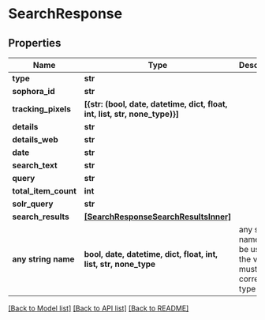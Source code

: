 # SearchResponse


## Properties
Name | Type | Description | Notes
------------ | ------------- | ------------- | -------------
**type** | **str** |  | [optional] 
**sophora_id** | **str** |  | [optional] 
**tracking_pixels** | **[{str: (bool, date, datetime, dict, float, int, list, str, none_type)}]** |  | [optional] 
**details** | **str** |  | [optional] 
**details_web** | **str** |  | [optional] 
**date** | **str** |  | [optional] 
**search_text** | **str** |  | [optional] 
**query** | **str** |  | [optional] 
**total_item_count** | **int** |  | [optional] 
**solr_query** | **str** |  | [optional] 
**search_results** | [**[SearchResponseSearchResultsInner]**](SearchResponseSearchResultsInner.md) |  | [optional] 
**any string name** | **bool, date, datetime, dict, float, int, list, str, none_type** | any string name can be used but the value must be the correct type | [optional]

[[Back to Model list]](../README.md#documentation-for-models) [[Back to API list]](../README.md#documentation-for-api-endpoints) [[Back to README]](../README.md)


